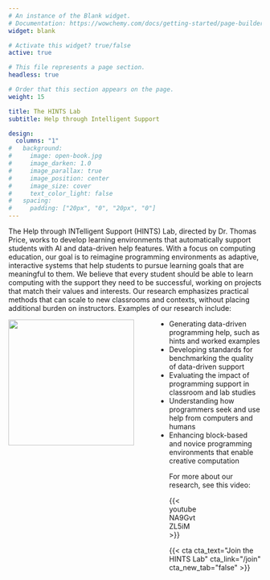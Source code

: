 ```yaml
---
# An instance of the Blank widget.
# Documentation: https://wowchemy.com/docs/getting-started/page-builder/
widget: blank

# Activate this widget? true/false
active: true

# This file represents a page section.
headless: true

# Order that this section appears on the page.
weight: 15

title: The HINTS Lab
subtitle: Help through Intelligent Support

design:
  columns: "1"
#   background:
#     image: open-book.jpg
#     image_darken: 1.0
#     image_parallax: true
#     image_position: center
#     image_size: cover
#     text_color_light: false
#   spacing:
#     padding: ["20px", "0", "20px", "0"]
---
```



The Help through INTelligent Support (HINTS) Lab, directed by Dr. Thomas Price, works to develop learning environments that automatically support students with AI and data-driven help features. With a focus on computing education, our goal is to reimagine programming environments as adaptive, interactive systems that help students to pursue learning goals that are meaningful to them. We believe that every student should be able to learn computing with the support they need to be successful, working on projects that match their values and interests. Our research emphasizes practical methods that can scale to new classrooms and contexts, without placing additional burden on instructors. Examples of our research include:

<img src="home/HINTS.png" style="float: left; width: calc(max(250px, 25%)); margin-right: 5em; margin-bottom: 2em">

* Generating data-driven programming help, such as hints and worked examples
* Developing standards for benchmarking the quality of data-driven support
* Evaluating the impact of programming support in classroom and lab studies
* Understanding how programmers seek and use help from computers and humans
* Enhancing block-based and novice programming environments that enable creative computation

For more about our research, see this video:
<div style="width: 50%; margin-left:auto; margin-right: auto">
{{< youtube NA9GvtZL5iM >}}
</div>

{{< cta cta_text="Join the HINTS Lab" cta_link="/join" cta_new_tab="false" >}}